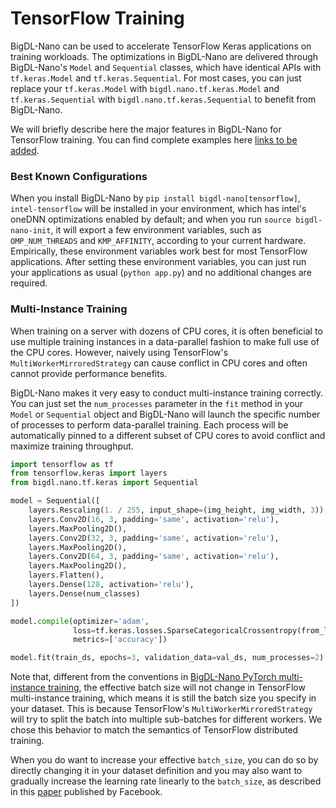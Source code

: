 # TensorFlow Training

BigDL-Nano can be used to accelerate TensorFlow Keras applications on training workloads. The optimizations in BigDL-Nano are delivered through BigDL-Nano's `Model` and `Sequential` classes, which have identical APIs with `tf.keras.Model` and `tf.keras.Sequential`. For most cases, you can just replace your `tf.keras.Model` with `bigdl.nano.tf.keras.Model` and `tf.keras.Sequential` with `bigdl.nano.tf.keras.Sequential` to benefit from BigDL-Nano.

We will briefly describe here the major features in BigDL-Nano for TensorFlow training. You can find complete examples here [links to be added]().

### Best Known Configurations
When you install BigDL-Nano by `pip install bigdl-nano[tensorflow]`, `intel-tensorflow` will be installed in your environment, which has intel's oneDNN optimizations enabled by default; and when you run `source bigdl-nano-init`, it will export a few environment variables, such as `OMP_NUM_THREADS` and `KMP_AFFINITY`, according to your current hardware. Empirically, these environment variables work best for most TensorFlow applications. After setting these environment variables, you can just run your applications as usual (`python app.py`) and no additional changes are required.

### Multi-Instance Training

When training on a server with dozens of CPU cores, it is often beneficial to use multiple training instances in a data-parallel fashion to make full use of the CPU cores. However, naively using TensorFlow's `MultiWorkerMirroredStrategy` can cause conflict in CPU cores and often cannot provide performance benefits.

BigDL-Nano makes it very easy to conduct multi-instance training correctly. You can just set the `num_processes` parameter in the `fit` method in your `Model` or `Sequential` object and BigDL-Nano will launch the specific number of processes to perform data-parallel training. Each process will be automatically pinned to a different subset of CPU cores to avoid conflict and maximize training throughput.

```python
import tensorflow as tf
from tensorflow.keras import layers
from bigdl.nano.tf.keras import Sequential

model = Sequential([
    layers.Rescaling(1. / 255, input_shape=(img_height, img_width, 3)),
    layers.Conv2D(16, 3, padding='same', activation='relu'),
    layers.MaxPooling2D(),
    layers.Conv2D(32, 3, padding='same', activation='relu'),
    layers.MaxPooling2D(),
    layers.Conv2D(64, 3, padding='same', activation='relu'),
    layers.MaxPooling2D(),
    layers.Flatten(),
    layers.Dense(128, activation='relu'),
    layers.Dense(num_classes)
])

model.compile(optimizer='adam',
              loss=tf.keras.losses.SparseCategoricalCrossentropy(from_logits=True),
              metrics=['accuracy'])

model.fit(train_ds, epochs=3, validation_data=val_ds, num_processes=2)
```

Note that, different from the conventions in [BigDL-Nano PyTorch multi-instance training](./pytorch_train.html#multi-instance-training), the effective batch size will not change in TensorFlow multi-instance training, which means it is still the batch size you specify in your dataset. This is because TensorFlow's `MultiWorkerMirroredStrategy` will try to split the batch into multiple sub-batches for different workers. We chose this behavior to match the semantics of TensorFlow distributed training.

When you do want to increase your effective `batch_size`, you can do so by directly changing it in your dataset definition and you may also want to gradually increase the learning rate linearly to the `batch_size`, as described in this [paper](https://arxiv.org/abs/1706.02677) published by Facebook.
